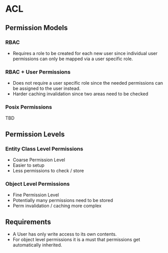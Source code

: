 # ACL

## Permission Models

### RBAC

* Requires a role to be created for each new user since individual user permissions can only be mapped via a user specific role.

### RBAC + User Permissions

* Does not require a user specific role since the needed permissions can be assigned to the user instead.
* Harder caching invalidation since two areas need to be checked


### Posix Permissions

TBD


## Permission Levels

### Entity Class Level Permissions

* Coarse Permission Level
* Easier to setup
* Less permissions to check / store

### Object Level Permissions

* Fine Permission Level
* Potentially many permissions need to be stored
* Perm invalidation / caching more complex

## Requirements

* A User has only write access to its own contents.
* For object level permissions it is a must that permissions get automatically inherited.
